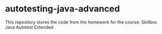 # autotesting-java-advanced
This repository stores the code from the homework for the course: Skillbox Java Autotest Extended
